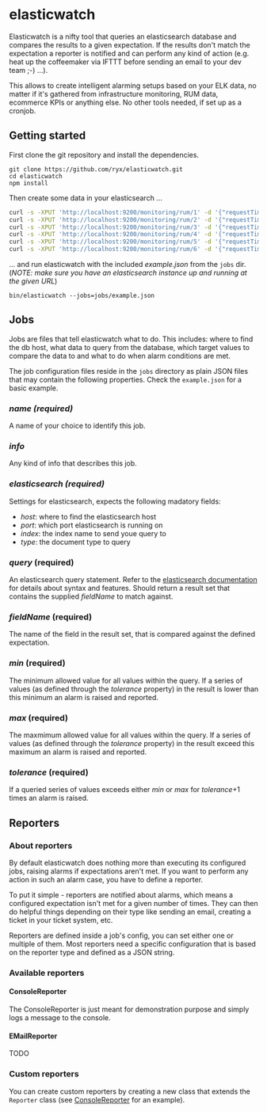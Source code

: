 # elasticwatch

Elasticwatch is a nifty tool that queries an elasticsearch database and compares the results to a given expectation. If the results don't match the expectation a reporter is notified and can perform any kind of action (e.g. heat up the coffeemaker via IFTTT before sending an email to your dev team ;-) ...).

This allows to create intelligent alarming setups based on your ELK data, no matter if it's gathered from infrastructure monitoring, RUM data, ecommerce KPIs or anything else. No other tools needed, if set up as a cronjob.

## Getting started

First clone the git repository and install the dependencies.
```
git clone https://github.com/ryx/elasticwatch.git
cd elasticwatch
npm install
```

Then create some data in your elasticsearch ...
```bash
curl -s -XPUT 'http://localhost:9200/monitoring/rum/1' -d '{"requestTime":43,"responseTime":224,"renderTime":568,"timestamp":"2015-03-06T11:47:34"}'
curl -s -XPUT 'http://localhost:9200/monitoring/rum/2' -d '{"requestTime":49,"responseTime":312,"renderTime":619,"timestamp":"2015-03-06T12:02:34"}'
curl -s -XPUT 'http://localhost:9200/monitoring/rum/3' -d '{"requestTime":41,"responseTime":275,"renderTime":597,"timestamp":"2015-03-06T12:17:34"}'
curl -s -XPUT 'http://localhost:9200/monitoring/rum/4' -d '{"requestTime":42,"responseTime":301,"renderTime":542,"timestamp":"2015-03-06T12:32:34"}'
curl -s -XPUT 'http://localhost:9200/monitoring/rum/5' -d '{"requestTime":48,"responseTime":308,"renderTime":604,"timestamp":"2015-03-06T12:47:34"}'
curl -s -XPUT 'http://localhost:9200/monitoring/rum/6' -d '{"requestTime":43,"responseTime":256,"renderTime":531,"timestamp":"2015-03-06T13:02:34"}'
```

... and run elasticwatch with the included *example.json* from the `jobs` dir. (*NOTE: make sure you have an elasticsearch instance up and running at the given URL*)
```
bin/elasticwatch --jobs=jobs/example.json
```

## Jobs
Jobs are files that tell elasticwatch what to do. This includes: where to find the db host, what data to query from the database, which target values to compare the data to and what to do when alarm conditions are met.

The job configuration files reside in the `jobs` directory as plain JSON files that may contain the following properties. Check the `example.json` for a basic example.

### *name (required)*
A name of your choice to identify this job.

### *info*
Any kind of info that describes this job.

### *elasticsearch (required)*
Settings for elasticsearch, expects the following madatory fields:
- *host*: where to find the elasticsearch host
- *port*: which port elasticsearch is running on
- *index*: the index name to send youe query to
- *type*: the document type to query

### *query* (required)
An elasticsearch query statement. Refer to the [elasticsearch documentation](http://www.elasticsearch.org/guide/en/elasticsearch/reference/current) for details about syntax and features. Should return a result set that contains the supplied *fieldName* to match against.

### *fieldName* (required)
The name of the field in the result set, that is compared against the defined expectation.

### *min* (required)
The minimum allowed value for all values within the query. If a series of values (as defined through the *tolerance* property) in the result is lower than this minimum an alarm is raised and reported.

### *max* (required)
The maxmimum allowed value for all values within the query. If a series of values (as defined through the *tolerance* property) in the result exceed this maximum an alarm is raised and reported.

### *tolerance* (required)
If a queried series of values exceeds either *min* or *max* for *tolerance*+1 times an alarm is raised.

## Reporters

### About reporters
By default elasticwatch does nothing more than executing its configured jobs, raising alarms if expectations aren't met. If you want to perform any action in such an alarm case, you have to define a reporter.

To put it simple - reporters are notified about alarms, which means a configured expectation isn't met for a given number of times. They can then do helpful things depending on their type like sending an email, creating a ticket in your ticket system, etc.

Reporters are defined inside a job's config, you can set either one or multiple of them. Most reporters need a specific configuration that is based on the reporter type and defined as a JSON string.

### Available reporters

#### ConsoleReporter
The ConsoleReporter is just meant for demonstration purpose and simply logs a message to the console.

#### EMailReporter
TODO

### Custom reporters
You can create custom reporters by creating a new class that extends the `Reporter` class (see [ConsoleReporter](src/reporters/ConsoleReporter.coffee) for an example).
